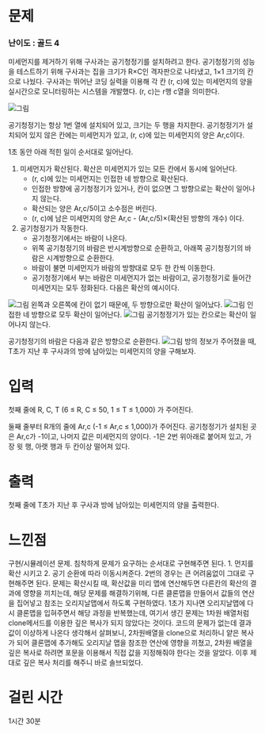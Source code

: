 # 문제

### 난이도 : 골드 4

미세먼지를 제거하기 위해 구사과는 공기청정기를 설치하려고 한다. 공기청정기의 성능을 테스트하기 위해 구사과는 집을 크기가 R×C인 격자판으로 나타냈고, 1×1 크기의 칸으로 나눴다. 구사과는 뛰어난 코딩 실력을 이용해 각 칸 (r, c)에 있는 미세먼지의 양을 실시간으로 모니터링하는 시스템을 개발했다. (r, c)는 r행 c열을 의미한다.

![그림](https://upload.acmicpc.net/75d322ad-5a89-4301-b3a7-403fce0ff966/-/preview/)

공기청정기는 항상 1번 열에 설치되어 있고, 크기는 두 행을 차지한다. 공기청정기가 설치되어 있지 않은 칸에는 미세먼지가 있고, (r, c)에 있는 미세먼지의 양은 Ar,c이다.

1초 동안 아래 적힌 일이 순서대로 일어난다.

1. 미세먼지가 확산된다. 확산은 미세먼지가 있는 모든 칸에서 동시에 일어난다.
   - (r, c)에 있는 미세먼지는 인접한 네 방향으로 확산된다.
   - 인접한 방향에 공기청정기가 있거나, 칸이 없으면 그 방향으로는 확산이 일어나지 않는다.
   - 확산되는 양은 Ar,c/5이고 소수점은 버린다.
   - (r, c)에 남은 미세먼지의 양은 Ar,c - (Ar,c/5)×(확산된 방향의 개수) 이다.
2. 공기청정기가 작동한다.
   - 공기청정기에서는 바람이 나온다.
   - 위쪽 공기청정기의 바람은 반시계방향으로 순환하고, 아래쪽 공기청정기의 바람은 시계방향으로 순환한다.
   - 바람이 불면 미세먼지가 바람의 방향대로 모두 한 칸씩 이동한다.
   - 공기청정기에서 부는 바람은 미세먼지가 없는 바람이고, 공기청정기로 들어간 미세먼지는 모두 정화된다.
     다음은 확산의 예시이다.

![그림](https://upload.acmicpc.net/7b0d9d57-1296-44cd-8951-4135d27f9446/-/preview/)
왼쪽과 오른쪽에 칸이 없기 때문에, 두 방향으로만 확산이 일어났다.
![그림](https://upload.acmicpc.net/cebebfa9-0056-45f1-b705-75b035888085/-/preview/)
인접한 네 방향으로 모두 확산이 일어난다.
![그림](https://upload.acmicpc.net/1ed0d2e9-9767-4b94-bbde-0e1d6a2d52ff/-/preview/)
공기청정기가 있는 칸으로는 확산이 일어나지 않는다.

공기청정기의 바람은 다음과 같은 방향으로 순환한다.
![그림](https://upload.acmicpc.net/94466937-96c7-4f25-9804-530ebd554a59/-/preview/)
방의 정보가 주어졌을 때, T초가 지난 후 구사과의 방에 남아있는 미세먼지의 양을 구해보자.

# 입력

첫째 줄에 R, C, T (6 ≤ R, C ≤ 50, 1 ≤ T ≤ 1,000) 가 주어진다.

둘째 줄부터 R개의 줄에 Ar,c (-1 ≤ Ar,c ≤ 1,000)가 주어진다. 공기청정기가 설치된 곳은 Ar,c가 -1이고, 나머지 값은 미세먼지의 양이다. -1은 2번 위아래로 붙어져 있고, 가장 윗 행, 아랫 행과 두 칸이상 떨어져 있다.

# 출력

첫째 줄에 T초가 지난 후 구사과 방에 남아있는 미세먼지의 양을 출력한다.

# 느낀점

구현/시뮬레이션 문제. 침착하게 문제가 요구하는 순서대로 구현해주면 된다. 1. 먼지를 확산 시키고 2. 공기 순환에 따라 이동시켜준다. 2번의 경우는 큰 어려움없이 그대로 구현해주면 된다. 문제는 확산시킬 때, 확산값을 미리 맵에 연산해두면 다른칸의 확산의 결과에 영향을 끼치는데, 해당 문제를 해결하기위해, 다른 클론맵을 만들어서 값들의 연산을 집어넣고 참조는 오리지날맵에서 하도록 구현하였다. 1초가 지나면 오리지날맵에 다시 클론맵을 입혀주면서 해당 과정을 반복했는데, 여기서 생긴 문제는 1차원 배열처럼 clone메서드를 이용한 깊은 복사가 되지 않았다는 것이다. 코드의 문제가 없는데 결과값이 이상하게 나온다 생각해서 살펴보니, 2차원배열을 clone으로 처리하니 얕은 복사가 되어 클론맵에 추가해도 오리지날 맵을 참조한 연산에 영향을 끼쳤고, 2차원 배열을 깊은 복사로 하려면 포문을 이용해서 직접 값을 지정해줘야 한다는 것을 알았다. 이후 제대로 깊은 복사 처리를 해주니 바로 솔브되었다.

# 걸린 시간

1시간 30분
